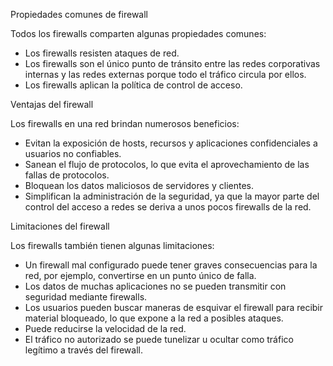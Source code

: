 Propiedades comunes de firewall

Todos los firewalls comparten algunas propiedades comunes:

- Los firewalls resisten ataques de red.
- Los firewalls son el único punto de tránsito entre las redes corporativas internas y las redes externas porque todo el tráfico circula por ellos.
- Los firewalls aplican la política de control de acceso.

Ventajas del firewall

Los firewalls en una red brindan numerosos beneficios:

- Evitan la exposición de hosts, recursos y aplicaciones confidenciales a usuarios no confiables.
- Sanean el flujo de protocolos, lo que evita el aprovechamiento de las fallas de protocolos.
- Bloquean los datos maliciosos de servidores y clientes.
- Simplifican la administración de la seguridad, ya que la mayor parte del control del acceso a redes se deriva a unos pocos firewalls de la red.

Limitaciones del firewall

Los firewalls también tienen algunas limitaciones:

- Un firewall mal configurado puede tener graves consecuencias para la red, por ejemplo, convertirse en un punto único de falla.
- Los datos de muchas aplicaciones no se pueden transmitir con seguridad mediante firewalls.
- Los usuarios pueden buscar maneras de esquivar el firewall para recibir material bloqueado, lo que expone a la red a posibles ataques.
- Puede reducirse la velocidad de la red.
- El tráfico no autorizado se puede tunelizar u ocultar como tráfico legítimo a través del firewall.